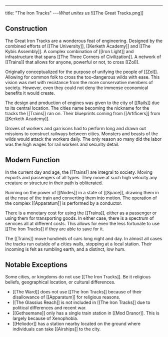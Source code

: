 ---
title: "The Iron Tracks"
---*What unites us*
![[The Great Tracks.png]]

## Construction
The Great Iron Tracks are a wonderous feat of engineering. Designed by the combined efforts of [[The University]], [[Kerketh Academy]] and [[The Kybis Assembly]]. A complex combination of [[Iron Light]] and infrastructure that spans [[The Three Corners of Civilization]]. A network of [[Trains]] that allows for anyone, powerful or not, to cross [[Zol]].

Originally conceptualized for the purpose of unifying the people of [[Zol]]. Allowing for common folk to cross the too-dangerous wilds with ease. This vision was met with resistance from the more conservative members of society. However, even they could not deny the immense economical benefits it would create.

The design and production of engines was given to the city of [[Rails]] due to its central location. The cities name becoming the nickname for the tracks the [[Trains]] ran on. Their blueprints coming from [[Artificers]] from [[Kerketh Academy]].

Droves of workers and garrisons had to perform long and drawn out missions to construct railways between cities. Monsters and beasts of the wilds would attack the workers daily. The only reason so many did the labor was the high wages for rail workers and security detail.

## Modern Function
In the current day and age, the [[Trains]] are integral to society. Moving exports and passengers of all types. They move at such high velocity any creature or structure in their path is obliterated.

Running on the power of [[Nodes]] in a state of [[Space]], drawing them in at the nose of the train and converting them into motion. The operation of the complex [[Apparatum]] is performed by a conductor.

There is a monetary cost for using the [[Trains]], either as a passenger or using them for transporting goods. In either case, there is a spectrum of services all at different costs. This allows for even the less fortunate to use [[The Iron Tracks]] if they are able to save for it.

The [[Trains]] move hundreds of cars long night and day. In almost all cases the tracks run outside of a cities walls, stopping at a local station. Their incoming is felt as rumbling earth, and a distinct, low hum.

## Notable Exceptions
Some cities, or kingdoms do not use [[The Iron Tracks]]. Be it religious beliefs, geographical location, or cultural differences.
- [[The Ward]] does not use [[The Iron Tracks]] because of their disallowance of [[Apparatum]] for religious reasons.
- [[The Glassius Reach]] is not included in [[The Iron Tracks]] due to political differences and recent war.
- [[Gethsemane]] only has a single train station in [[Mod Dranor]]. This is largely because of Xenophobia.
- [[Heliodor]] has a station nearby located on the ground where individuals can take [[Airships]] to the city.